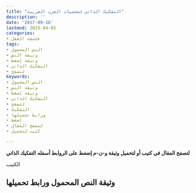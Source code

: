 ```yaml
---
title: "التفكيك الذاتي لمحميات الغرب العربية"
description: ''
date: '2017-09-16'
lastmod: 2025-04-05
categories:
- فلسفة العقل
tags:
- النص المحمول
- وثيقة النص
- وثيقة إضغط
- التفكيك الذاتي
- لتصفح
keywords:
- النص المحمول
- وثيقة النص
- وثيقة إضغط
- التفكيك الذاتي
- لتصفح
- التفكيك
- ورابط تحميلها
- إضغط
- لتصفح المقال
- كتيب لتحميل

---
```

**لتصفح المقال في كتيب أو لتحميل وثيقة و-ن-م إضغط على الروابط أسفله** **التفكيك الذاتي**

الكتيب

## وثيقة النص المحمول ورابط تحميلها

###
